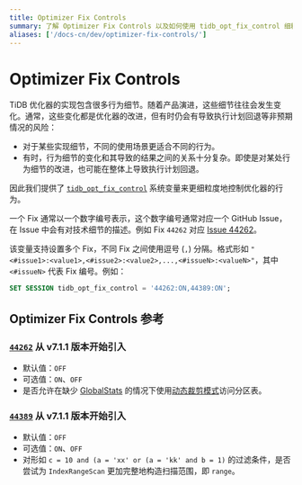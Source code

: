 ```yaml
---
title: Optimizer Fix Controls
summary: 了解 Optimizer Fix Controls 以及如何使用 tidb_opt_fix_control 细粒度地控制 TiDB 优化器的行为
aliases: ['/docs-cn/dev/optimizer-fix-controls/']
---
```


# Optimizer Fix Controls

TiDB 优化器的实现包含很多行为细节。随着产品演进，这些细节往往会发生变化。通常，这些变化都是优化器的改进，但有时仍会有导致执行计划回退等非预期情况的风险：

- 对于某些实现细节，不同的使用场景更适合不同的行为。
- 有时，行为细节的变化和其导致的结果之间的关系十分复杂。即使是对某处行为细节的改进，也可能在整体上导致执行计划回退。

因此我们提供了 [`tidb_opt_fix_control`](/system-variables.md#tidb_opt_fix_control-从-v710-版本开始引入) 系统变量来更细粒度地控制优化器的行为。

一个 Fix 通常以一个数字编号表示，这个数字编号通常对应一个 GitHub Issue，在 Issue 中会有对技术细节的描述。例如 Fix `44262` 对应 [Issue 44262](https://github.com/pingcap/tidb/issues/44262)。

该变量支持设置多个 Fix，不同 Fix 之间使用逗号 (`,`) 分隔。格式形如 `"<#issue1>:<value1>,<#issue2>:<value2>,...,<#issueN>:<valueN>"`，其中 `<#issueN>` 代表 Fix 编号。例如：

```sql
SET SESSION tidb_opt_fix_control = '44262:ON,44389:ON';
```

## Optimizer Fix Controls 参考

### [`44262`](https://github.com/pingcap/tidb/issues/44262) <span class="version-mark">从 v7.1.1 版本开始引入</span>

- 默认值：`OFF`
- 可选值：`ON`、`OFF`
- 是否允许在缺少 [GlobalStats](/statistics.md#动态裁剪模式下的分区表统计信息) 的情况下使用[动态裁剪模式](/partitioned-table.md#动态裁剪模式)访问分区表。

### [`44389`](https://github.com/pingcap/tidb/issues/44389) <span class="version-mark">从 v7.1.1 版本开始引入</span>

- 默认值：`OFF`
- 可选值：`ON`、`OFF`
- 对形如 `c = 10 and (a = 'xx' or (a = 'kk' and b = 1)` 的过滤条件，是否尝试为 `IndexRangeScan` 更加完整地构造扫描范围，即 `range`。
